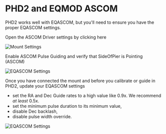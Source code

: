 # PHD2 and EQMOD ASCOM

PHD2 works well with EQASCOM, but you'll need to ensure you have the proper EQASCOM settings.

Open the ASCOM Driver settings by clicking here

![Mount Settings](http://openphdguiding.org/wp-content/uploads/2017/05/eqascom_1.gif)

Enable ASCOM Pulse Guiding and verify that SideOfPier is Pointing (ASCOM)

![EQASCOM Settings](http://openphdguiding.org/wp-content/uploads/2018/05/eqascom_2.gif)

Once you have connected the mount and before you calibrate or guide in PHD2, update your EQASCOM settings

  - set the RA and Dec Guide rates to a high value like 0.9x. We recommend *at least* 0.5x.
  - set the minimum pulse duration to its minimum value,
  - disable Dec backlash,
  - disable pulse width override.

![EQASCOM Settings](http://openphdguiding.org/wp-content/uploads/2017/05/eqascom_3.png)
